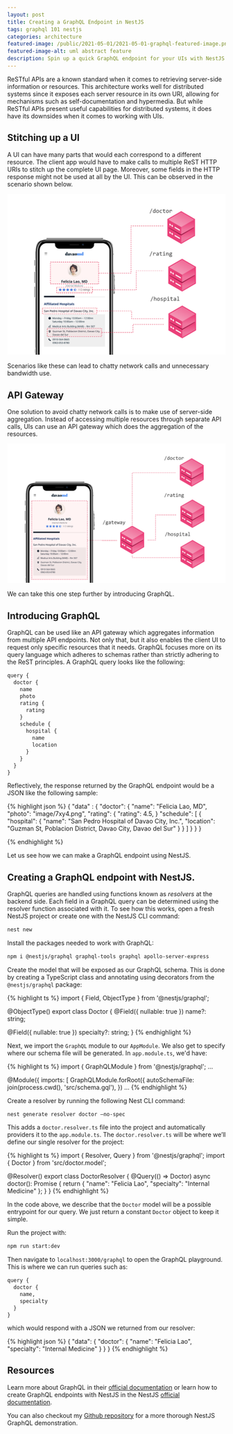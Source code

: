 ```yaml
---
layout: post
title: Creating a GraphQL Endpoint in NestJS
tags: graphql 101 nestjs
categories: architecture
featured-image: /public/2021-05-01/2021-05-01-graphql-featured-image.png
featured-image-alt: uml abstract feature
description: Spin up a quick GraphQL endpoint for your UIs with NestJS.
---
```


ReSTful APIs are a known standard when it comes to retrieving server-side information or resources. This architecture works well for distributed systems since it exposes each server resource in its own URI, allowing for mechanisms such as self-documentation and hypermedia. But while ReSTful APIs present useful capabilities for distributed systems, it does have its downsides when it comes to working with UIs.

## Stitching up a UI
A UI can have many parts that would each correspond to a different resource. The client app would have to make calls to multiple ReST HTTP URIs to stitch up the complete UI page. Moreover, some fields in the HTTP response might not be used at all by the UI. This can be observed in the scenario shown below.

![UI ReST Calls](/public/2021-05-01/2021-05-01-rest-calls.png "UI ReST Calls")

Scenarios like these can lead to chatty network calls and unnecessary bandwidth use.

## API Gateway
One solution to avoid chatty network calls is to make use of server-side aggregation. Instead of accessing multiple resources through separate API calls, UIs can use an API gateway which does the aggregation of the resources.

![API Gateway](/public/2021-05-01/2021-05-01-api-gateway.png "API Gateway")

We can take this one step further by introducing GraphQL.

## Introducing GraphQL
GraphQL can be used like an API gateway which aggregates information from multiple API endpoints. Not only that, but it also enables the client UI to request only specific resources that it needs. GraphQL focuses more on its query language which adheres to schemas rather than strictly adhering to the ReST principles.
A GraphQL query looks like the following:

```
query {
  doctor {
    name
    photo
    rating {
      rating
    }
    schedule {
      hospital {
        name
        location
      }
    }
  }
}
```

Reflectively, the response returned by the GraphQL endpoint would be a JSON like the following sample:

{% highlight json %}
{
  "data" : {
    "doctor": {
      "name": "Felicia Lao, MD",
      "photo": "image/7xy4.png",
      "rating": {
        "rating": 4.5, 
      }
      "schedule": [
        {
          "hospital": {
            "name": "San Pedro Hospital of Davao City, Inc.",
            "location": "Guzman St, Poblacion District, Davao City, Davao del Sur"
          }
        }
      ]
    }
  }
}

{% endhighlight %}

Let us see how we can make a GraphQL endpoint using NestJS.
## Creating a GraphQL endpoint with NestJS.
GraphQL queries are handled using functions known as _resolvers_ at the backend side. Each field in a GraphQL query can be determined using the resolver function associated with it. To see how this works, open a fresh NestJS project or create one with the NestJS CLI command:

``` sh
nest new
```

Install the packages needed to work with GraphQL:

``` sh
npm i @nestjs/graphql graphql-tools graphql apollo-server-express
```

Create the model that will be exposed as our GraphQL schema. This is done by creating a TypeScript class and annotating using decorators from the `@nestjs/graphql` package:

{% highlight ts %}
import { Field, ObjectType } from '@nestjs/graphql';

@ObjectType()
export class Doctor {
  @Field({ nullable: true })
  name?: string;

  @Field({ nullable: true })
  specialty?: string;
}
{% endhighlight %}

Next, we import the `GraphQL` module to our `AppModule`. We also get to specify where our schema file will be generated. In `app.module.ts`, we'd have:

{% highlight ts %}
import { GraphQLModule } from '@nestjs/graphql';
…

@Module({
  imports: [
    GraphQLModule.forRoot({
      autoSchemaFile: join(process.cwd(), 'src/schema.gql'),
    })
…
{% endhighlight %}

Create a resolver by running the following Nest CLI command:

```
nest generate resolver doctor –no-spec
```

This adds a `doctor.resolver.ts` file into the project and automatically providers it to the `app.module.ts`. The `doctor.resolver.ts` will be where we’ll define our single resolver for the project:

{% highlight ts %}
import { Resolver, Query } from '@nestjs/graphql';
import { Doctor } from 'src/doctor.model';

@Resolver()
export class DoctorResolver {
    @Query(() => Doctor)
    async doctor(): Promise<Doctor> {
        return {
            "name": "Felicia Lao",
            "specialty": "Internal Medicine"
        };
    }
}
{% endhighlight %}

In the code above, we describe that the `Doctor` model will be a possible entrypoint for our query. We just return a constant `Doctor` object to keep it simple.

Run the project with:

``` sh
npm run start:dev
```

Then navigate to `localhost:3000/graphql` to open the GraphQL playground. This is where we can run queries such as:

```
query {
  doctor {
    name,
    specialty
  }
}
```

which would respond with a JSON we returned from our resolver:

{% highlight json %}
{
  "data": {
    "doctor": {
      "name": "Felicia Lao",
      "specialty": "Internal Medicine"
    }
  }
}
{% endhighlight %}

## Resources

Learn more about GraphQL in their [official documentation](https://graphql.org/learn/) or learn how to create GraphQL endpoints with NestJS in the NestJS [official documentation]( https://docs.nestjs.com/graphql/quick-start#graphql-playground).

You can also checkout my [Github repository](https://github.com/jlawcordova/graphql-demo-davaomd-api) for a more thorough NestJS GraphQL demonstration.
